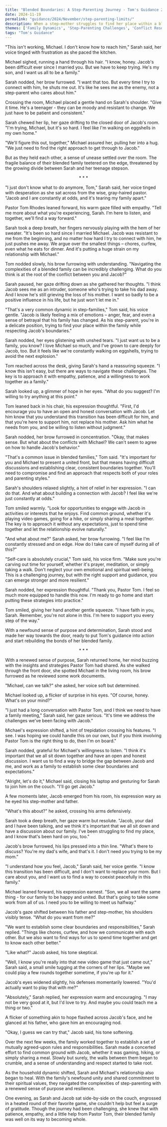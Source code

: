 ```yaml
---
title: "Blended Boundaries: A Step-Parenting Journey - Tom's Guidance 202"
date: 2024-11-19
permalink: "guidance/2024/November/step-parenting-limits/"
description: When a step-mother struggles to find her place within a blended family, she seeks counsel from Pastor Tom Rhodes to navigate the complex emotional and practical boundaries of step-parenting. As she applies his guidance, the family navigates a path towards understanding and unity.
themes: ['Family Dynamics', 'Step-Parenting Challenges', 'Conflict Resolution', 'Spiritual Guidance', 'Parental Roles and Responsibilities']
tags: "Tom's Guidance"
---
```

"This isn't working, Michael. I don't know how to reach him," Sarah said, her voice tinged with frustration as she paced the kitchen.

Michael sighed, running a hand through his hair. "I know, honey. Jacob's been difficult ever since I married you. But we have to keep trying. He's my son, and I want us all to be a family."

Sarah nodded, her brow furrowed. "I want that too. But every time I try to connect with him, he shuts me out. It's like he sees me as the enemy, not a step-parent who cares about him."

Crossing the room, Michael placed a gentle hand on Sarah's shoulder. "Give it time. He's a teenager - they can be moody and resistant to change. We just have to be patient and consistent."

Sarah chewed her lip, her gaze drifting to the closed door of Jacob's room. "I'm trying, Michael, but it's so hard. I feel like I'm walking on eggshells in my own home."

"We'll figure this out, together," Michael assured her, pulling her into a hug. "We just need to find the right approach to get through to Jacob."

But as they held each other, a sense of unease settled over the room. The fragile balance of their blended family teetered on the edge, threatened by the growing divide between Sarah and her teenage stepson.

<center>* * *</center>

"I just don't know what to do anymore, Tom," Sarah said, her voice tinged with desperation as she sat across from the wise, gray-haired pastor. "Jacob and I are constantly at odds, and it's tearing my family apart."

Pastor Tom Rhodes leaned forward, his warm gaze filled with empathy. "Tell me more about what you're experiencing, Sarah. I'm here to listen, and together, we'll find a way forward."

Sarah took a deep breath, her fingers nervously playing with the hem of her sweater. "It's been so hard since I married Michael. Jacob was resistant to me from the beginning, and no matter how hard I try to connect with him, he just pushes me away. We argue over the smallest things – chores, curfew, even what he eats for dinner. And it's putting a huge strain on my relationship with Michael."

Tom nodded slowly, his brow furrowing with understanding. "Navigating the complexities of a blended family can be incredibly challenging. What do you think is at the root of the conflict between you and Jacob?"

Sarah paused, her gaze drifting down as she gathered her thoughts. "I think Jacob sees me as an intruder, someone who's trying to take his dad away. And I know he's still grieving the loss of his mother. I want so badly to be a positive influence in his life, but he just won't let me in."

"That's a very common dynamic in step-families," Tom said, his voice gentle. "Jacob is likely feeling a mix of emotions – anger, fear, and even a sense of betrayal that his family has changed. As his step-parent, you're in a delicate position, trying to find your place within the family while respecting Jacob's boundaries."

Sarah nodded, her eyes glistening with unshed tears. "I just want us to be a family, you know? I love Michael so much, and I've grown to care deeply for Jacob, too. But it feels like we're constantly walking on eggshells, trying to avoid the next explosion."

Tom reached across the desk, giving Sarah's hand a reassuring squeeze. "I know this isn't easy, but there are ways to navigate these challenges. The key is to approach it with empathy, patience, and a willingness to work together as a family."

Sarah looked up, a glimmer of hope in her eyes. "What do you suggest? I'm willing to try anything at this point."

Tom leaned back in his chair, his expression thoughtful. "First, I'd encourage you to have an open and honest conversation with Jacob. Let him know that you understand this transition has been difficult for him, and that you're here to support him, not replace his mother. Ask him what he needs from you, and be willing to listen without judgment."

Sarah nodded, her brow furrowed in concentration. "Okay, that makes sense. But what about the conflicts with Michael? We can't seem to agree on how to handle Jacob's behavior."

"That's a common issue in blended families," Tom said. "It's important for you and Michael to present a united front, but that means having difficult discussions and establishing clear, consistent boundaries together. You'll need to compromise and find an approach that respects both of your roles and parenting styles."

Sarah's shoulders relaxed slightly, a hint of relief in her expression. "I can do that. And what about building a connection with Jacob? I feel like we're just constantly at odds."

Tom smiled warmly. "Look for opportunities to engage with Jacob in activities or interests that he enjoys. Find common ground, whether it's playing video games, going for a hike, or simply sharing a meal together. The key is to approach it without any expectations, just to spend time together and let the relationship evolve naturally."

"And what about me?" Sarah asked, her brow furrowing. "I feel like I'm constantly stressed and on edge. How do I take care of myself during all of this?"

"Self-care is absolutely crucial," Tom said, his voice firm. "Make sure you're carving out time for yourself, whether it's prayer, meditation, or simply taking a walk. Don't neglect your own emotional and spiritual well-being. This is a challenging journey, but with the right support and guidance, you can emerge stronger and more resilient."

Sarah nodded, her expression thoughtful. "Thank you, Pastor Tom. I feel so much more equipped to handle this now. I'm ready to go home and start putting these strategies into practice."

Tom smiled, giving her hand another gentle squeeze. "I have faith in you, Sarah. Remember, you're not alone in this. I'm here to support you every step of the way."

With a newfound sense of purpose and determination, Sarah stood and made her way towards the door, ready to put Tom's guidance into action and start rebuilding the bonds of her blended family.

<center>* * *</center>

With a renewed sense of purpose, Sarah returned home, her mind buzzing with the insights and strategies Pastor Tom had shared. As she walked through the front door, she spotted Michael in the living room, his brow furrowed as he reviewed some work documents.

"Michael, can we talk?" she asked, her voice soft but determined.

Michael looked up, a flicker of surprise in his eyes. "Of course, honey. What's on your mind?"

"I just had a long conversation with Pastor Tom, and I think we need to have a family meeting," Sarah said, her gaze serious. "It's time we address the challenges we've been facing with Jacob."

Michael's expression shifted, a hint of trepidation crossing his features. "I see. I was hoping we could handle this on our own, but if you think involving Pastor Tom is the right thing to do, then I'm on board."

Sarah nodded, grateful for Michael's willingness to listen. "I think it's important that we all sit down together and have an open and honest discussion. I want us to find a way to bridge the gap between Jacob and me, and work as a family to establish some clear boundaries and expectations."

"Alright, let's do it," Michael said, closing his laptop and gesturing for Sarah to join him on the couch. "I'll go get Jacob."

A few moments later, Jacob emerged from his room, his expression wary as he eyed his step-mother and father.

"What's this about?" he asked, crossing his arms defensively.

Sarah took a deep breath, her gaze warm but resolute. "Jacob, your dad and I have been talking, and we think it's important that we all sit down and have a discussion about our family. I've been struggling to find my place, and I know that's been hard on you, too."

Jacob's brow furrowed, his lips pressed into a thin line. "What's there to discuss? You're my dad's wife, and that's it. I don't need you trying to be my mom."

"I understand how you feel, Jacob," Sarah said, her voice gentle. "I know this transition has been difficult, and I don't want to replace your mom. But I care about you, and I want us to find a way to coexist peacefully in this family."

Michael leaned forward, his expression earnest. "Son, we all want the same thing - for our family to be happy and united. But that's going to take some work from all of us. I need you to be willing to meet us halfway."

Jacob's gaze shifted between his father and step-mother, his shoulders visibly tense. "What do you want from me?"

"We want to establish some clear boundaries and responsibilities," Sarah replied. "Things like chores, curfew, and how we communicate with each other. But we also want to find ways for us to spend time together and get to know each other better."

"Like what?" Jacob asked, his tone skeptical.

"Well, I know you're really into that new video game that just came out," Sarah said, a small smile tugging at the corners of her lips. "Maybe we could play a few rounds together sometime, if you're up for it."

Jacob's eyes widened slightly, his defenses momentarily lowered. "You'd actually want to play that with me?"

"Absolutely," Sarah replied, her expression warm and encouraging. "I may not be very good at it, but I'd love to try. And maybe you could teach me a thing or two."

A flicker of something akin to hope flashed across Jacob's face, and he glanced at his father, who gave him an encouraging nod.

"Okay, I guess we can try that," Jacob said, his tone softening.

Over the next few weeks, the family worked together to establish a set of mutually agreed-upon rules and responsibilities. Sarah made a concerted effort to find common ground with Jacob, whether it was gaming, hiking, or simply sharing a meal. Slowly but surely, the walls between them began to crumble, and a sense of understanding and respect started to take root.

As the household dynamic shifted, Sarah and Michael's relationship also began to heal. With the family's newfound unity and shared commitment to their spiritual values, they navigated the complexities of step-parenting with a renewed sense of purpose and resilience.

One evening, as Sarah and Jacob sat side-by-side on the couch, engrossed in a heated round of their favorite game, she couldn't help but feel a surge of gratitude. Though the journey had been challenging, she knew that with patience, empathy, and a little help from Pastor Tom, their blended family was well on its way to becoming whole.

